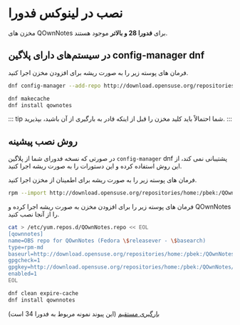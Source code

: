 # نصب در لینوکس فدورا

مخزن های QOwnNotes برای **فدورا 28 و بالاتر** موجود هستند.

## در سیستم‌های دارای پلاگین config-manager dnf

فرمان های پوسته زیر را به صورت ریشه برای افزودن مخزن اجرا کنید.

```bash
dnf config-manager --add-repo http://download.opensuse.org/repositories/home:/pbek:/QOwnNotes/Fedora_\$releasever/

dnf makecache
dnf install qownotes
```

::: tip
شما احتمالاً باید کلید مخزن را قبل از اینکه قادر به بارگیری از آن باشید، بپذیرید.
:::

## روش نصب پیشینه

در صورتی که نسخه فدورای شما از پلاگین `config-manager` dnf پشتیبانی نمی کند، از این روش استفاده کرده و این دستورات را به صورت ریشه اجرا کنید.

فرمان های پوسته زیر را به صورت ریشه برای اطمینان از مخزن اجرا کنید.

```bash
rpm --import http://download.opensuse.org/repositories/home:/pbek:/QOwnNotes/Fedora_34/repodata/repomd.xml.key
```

فرمان های پوسته زیر را برای افزودن مخزن به صورت ریشه اجرا کرده و QOwnNotes را از آنجا نصب کنید.

```bash
cat > /etc/yum.repos.d/QOwnNotes.repo << EOL
[qownnotes]
name=OBS repo for QOwnNotes (Fedora \$releasever - \$basearch)
type=rpm-md
baseurl=http://download.opensuse.org/repositories/home:/pbek:/QOwnNotes/Fedora_\$releasever/
gpgcheck=1
gpgkey=http://download.opensuse.org/repositories/home:/pbek:/QOwnNotes/Fedora_\$releasever/repodata/repomd.xml.key
enabled=1
EOL

dnf clean expire-cache
dnf install qownnotes
```

[بارگیری مستقیم](https://build.opensuse.org/package/binaries/home:pbek:QOwnNotes/desktop/Fedora_34) (این پیوند نمونه مربوط به فدورا 34 است)
